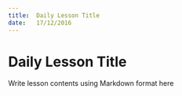 ```yaml
---
title:  Daily Lesson Title
date:   17/12/2016
---
```


# Daily Lesson Title

Write lesson contents using Markdown format here